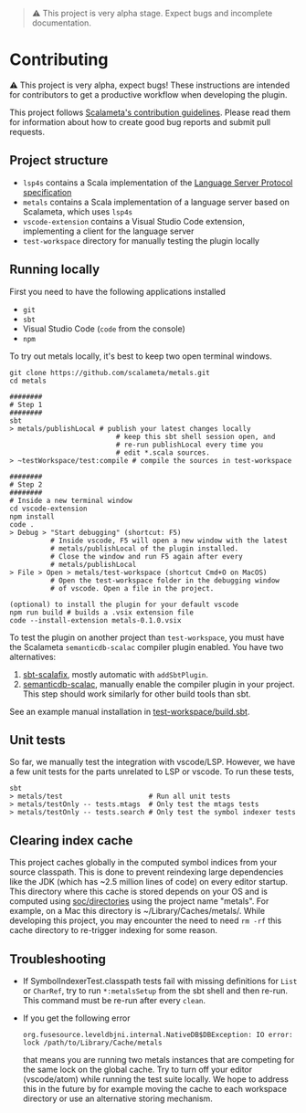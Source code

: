 > ⚠️ This project is very alpha stage. Expect bugs and incomplete documentation.

# Contributing

:warning: This project is very alpha, expect bugs! These instructions are
intended for contributors to get a productive workflow when developing the
plugin.

This project follows
[Scalameta's contribution guidelines](https://github.com/scalameta/scalameta/blob/master/CONTRIBUTING.md).
Please read them for information about how to create good bug reports and submit
pull requests.

## Project structure

* `lsp4s` contains a Scala implementation of the
  [Language Server Protocol specification](https://github.com/Microsoft/language-server-protocol/blob/master/protocol.md)
* `metals` contains a Scala implementation of a language server based on
  Scalameta, which uses `lsp4s`
* `vscode-extension` contains a Visual Studio Code extension, implementing a
  client for the language server
* `test-workspace` directory for manually testing the plugin locally

## Running locally

First you need to have the following applications installed

* `git`
* `sbt`
* Visual Studio Code (`code` from the console)
* `npm`

To try out metals locally, it's best to keep two open terminal windows.

```
git clone https://github.com/scalameta/metals.git
cd metals

########
# Step 1
########
sbt
> metals/publishLocal # publish your latest changes locally
                          # keep this sbt shell session open, and
                          # re-run publishLocal every time you
                          # edit *.scala sources.
> ~testWorkspace/test:compile # compile the sources in test-workspace

########
# Step 2
########
# Inside a new terminal window
cd vscode-extension
npm install
code .
> Debug > "Start debugging" (shortcut: F5)
          # Inside vscode, F5 will open a new window with the latest
          # metals/publishLocal of the plugin installed.
          # Close the window and run F5 again after every
          # metals/publishLocal
> File > Open > metals/test-workspace (shortcut Cmd+O on MacOS)
          # Open the test-workspace folder in the debugging window
          # of vscode. Open a file in the project.

(optional) to install the plugin for your default vscode
npm run build # builds a .vsix extension file
code --install-extension metals-0.1.0.vsix
```

To test the plugin on another project than `test-workspace`, you must have the
Scalameta `semanticdb-scalac` compiler plugin enabled. You have two
alternatives:

1.  [sbt-scalafix](https://scalacenter.github.io/scalafix/docs/users/installation#sbt-scalafix),
    mostly automatic with `addSbtPlugin`.
2.  [semanticdb-scalac](http://scalameta.org/tutorial/#sbt), manually enable the
    compiler plugin in your project. This step should work similarly for other
    build tools than sbt.

See an example manual installation in
[test-workspace/build.sbt](test-workspace/build.sbt).

## Unit tests

So far, we manually test the integration with vscode/LSP. However, we have a few
unit tests for the parts unrelated to LSP or vscode. To run these tests,

```
sbt
> metals/test                     # Run all unit tests
> metals/testOnly -- tests.mtags  # Only test the mtags tests
> metals/testOnly -- tests.search # Only test the symbol indexer tests
```

## Clearing index cache

This project caches globally in the computed symbol indices from your source
classpath. This is done to prevent reindexing large dependencies like the JDK
(which has ~2.5 million lines of code) on every editor startup. This directory
where this cache is stored depends on your OS and is computed using
[soc/directories](https://github.com/soc/directories) using the project name
"metals". For example, on a Mac this directory is ~/Library/Caches/metals/.
While developing this project, you may encounter the need to need `rm -rf` this
cache directory to re-trigger indexing for some reason.

## Troubleshooting

* If SymbolIndexerTest.classpath tests fail with missing definitions for `List`
  or `CharRef`, try to run `*:metalsSetup` from the sbt shell and then re-run.
  This command must be re-run after every `clean`.
* If you get the following error

      org.fusesource.leveldbjni.internal.NativeDB$DBException: IO error: lock /path/to/Library/Cache/metals

  that means you are running two metals instances that are competing for the
  same lock on the global cache. Try to turn off your editor (vscode/atom) while
  running the test suite locally. We hope to address this in the future by for
  example moving the cache to each workspace directory or use an alternative
  storing mechanism.
